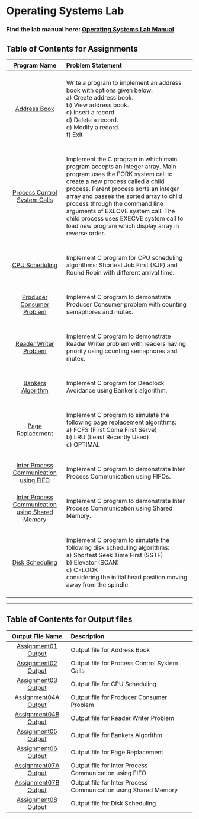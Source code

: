 # Operating Systems Lab

### Find the lab manual here: [Operating Systems Lab Manual](OSL.pdf)

## Table of Contents for Assignments

|                                                            Program Name                                                             | Problem Statement                                                                                                                                                                                                                                                                                                                                                                                                             |
| :---------------------------------------------------------------------------------------------------------------------------------: | :---------------------------------------------------------------------------------------------------------------------------------------------------------------------------------------------------------------------------------------------------------------------------------------------------------------------------------------------------------------------------------------------------------------------------- |
|                                          [Address Book](Assignment01%20-%20Address%20Book)                                          | <br>Write a program to implement an address book with options given below: <br>a) Create address book. <br>b) View address book. <br>c) Insert a record. <br>d) Delete a record. <br>e) Modify a record. <br>f) Exit <br> <br>                                                                                                                                                                                                |
|                        [Process Control System Calls](Assignment02%20-%20Process%20Control%20System%20Calls)                        | <br>Implement the C program in which main program accepts an integer array. Main program uses the FORK system call to create a new process called a child process. Parent process sorts an integer array and passes the sorted array to child process through the command line arguments of EXECVE system call. The child process uses EXECVE system call to load new program which display array in reverse order. <br> <br> |
|                                        [CPU Scheduling](Assignment03%20-%20CPU%20Scheduling)                                        | <br>Implement C program for CPU scheduling algorithms: Shortest Job First (SJF) and Round Robin with different arrival time. <br> <br>                                                                                                                                                                                                                                                                                        |
|                          [Producer Consumer Problem](Assignment04%20A%20-%20Producer%20Consumer%20Problem)                          | <br>Implement C program to demonstrate Producer Consumer problem with counting semaphores and mutex. <br> <br>                                                                                                                                                                                                                                                                                                                |
|                              [Reader Writer Problem](Assignment04%20B%20-%20Reader%20Writer%20Problem)                              | <br>Implement C program to demonstrate Reader Writer problem with readers having priority using counting semaphores and mutex. <br> <br>                                                                                                                                                                                                                                                                                      |
|                                     [Bankers Algorithm](Assignment05%20-%20Bankers%20Algorithm)                                     | <br>Implement C program for Deadlock Avoidance using Banker’s algorithm. <br> <br>                                                                                                                                                                                                                                                                                                                                            |
|                                      [Page Replacement](Assignment06%20-%20Page%20Replacement)                                      | <br>Implement C program to simulate the following page replacement algorithms: <br>a) FCFS (First Come First Serve) <br>b) LRU (Least Recently Used) <br>c) OPTIMAL <br> <br>                                                                                                                                                                                                                                                 |
|           [Inter Process Communication using FIFO](Assignment07%20A%20-%20Inter%20Process%20Communication%20using%20FIFO)           | <br>Implement C program to demonstrate Inter Process Communication using FIFOs. <br> <br>                                                                                                                                                                                                                                                                                                                                     |
| [Inter Process Communication using Shared Memory](Assignment07%20B%20-%20Inter%20Process%20Communication%20using%20Shared%20Memory) | <br>Implement C program to demonstrate Inter Process Communication using Shared Memory. <br> <br>                                                                                                                                                                                                                                                                                                                             |
|                                       [Disk Scheduling](Assignment08%20-%20Disk%20Scheduling)                                       | <br>Implement C program to simulate the following disk scheduling algorithms: <br>a) Shortest Seek Time First (SSTF) <br>b) Elevator (SCAN) <br>c) C-LOOK <br> considering the initial head position moving away from the spindle. <br> <br>                                                                                                                                                                                  |

<hr>

## Table of Contents for Output files

|                                                  Output File Name                                                   | Description                                                     |
| :-----------------------------------------------------------------------------------------------------------------: | :-------------------------------------------------------------- |
|                         [Assignment01 Output](Assignment01%20-%20Address%20Book/output.txt)                         | Output file for Address Book                                    |
|               [Assignment02 Output](Assignment02%20-%20Process%20Control%20System%20Calls/output.txt)               | Output file for Process Control System Calls                    |
|                        [Assignment03 Output](Assignment03%20-%20CPU%20Scheduling/output.txt)                        | Output file for CPU Scheduling                                  |
|               [Assignment04A Output](Assignment04%20A%20-%20Producer%20Consumer%20Problem/output.txt)               | Output file for Producer Consumer Problem                       |
|                 [Assignment04B Output](Assignment04%20B%20-%20Reader%20Writer%20Problem/output.txt)                 | Output file for Reader Writer Problem                           |
|                      [Assignment05 Output](Assignment05%20-%20Bankers%20Algorithm/output.txt)                       | Output file for Bankers Algorithm                               |
|                       [Assignment06 Output](Assignment06%20-%20Page%20Replacement/output.txt)                       | Output file for Page Replacement                                |
|      [Assignment07A Output](Assignment07%20A%20-%20Inter%20Process%20Communication%20using%20FIFO/output.txt)       | Output file for Inter Process Communication using FIFO          |
| [Assignment07B Output](Assignment07%20B%20-%20Inter%20Process%20Communication%20using%20Shared%20Memory/output.txt) | Output file for Inter Process Communication using Shared Memory |
|                       [Assignment08 Output](Assignment08%20-%20Disk%20Scheduling/output.txt)                        | Output file for Disk Scheduling                                 |

